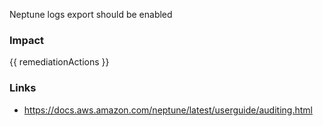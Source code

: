 
Neptune logs export should be enabled

### Impact
<!-- Add Impact here -->

<!-- DO NOT CHANGE -->
{{ remediationActions }}

### Links
- https://docs.aws.amazon.com/neptune/latest/userguide/auditing.html


